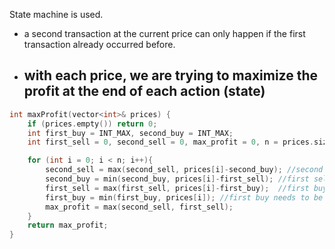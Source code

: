 State machine is used.
- a second transaction at the current price can only happen if the first transaction already occurred before.
- with each price, we are trying to maximize the profit at the end of each action (state)
    - 

```cpp
int maxProfit(vector<int>& prices) {
    if (prices.empty()) return 0;
    int first_buy = INT_MAX, second_buy = INT_MAX;
    int first_sell = 0, second_sell = 0, max_profit = 0, n = prices.size();

    for (int i = 0; i < n; i++){  
        second_sell = max(second_sell, prices[i]-second_buy); //second buy needs to be as low as possible 
        second_buy = min(second_buy, prices[i]-first_sell); //first sell needs to be as high as possible
        first_sell = max(first_sell, prices[i]-first_buy);  //first buy needs to be as low as possible
        first_buy = min(first_buy, prices[i]); //first buy needs to be as low as possible
        max_profit = max(second_sell, first_sell);
    }
    return max_profit;
}
```
